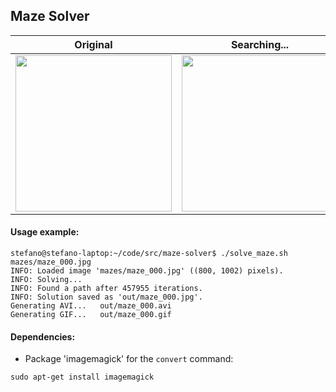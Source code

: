 ## Maze Solver


Original | Searching... | Solved
-------- | ------------ | ------
<img src="https://raw.github.com/scharissis/maze-solver-python/master/mazes/maze_000.jpg" width="250px"> | <img src="https://raw.github.com/scharissis/maze-solver-python/master/out/maze_000.gif" width="250px"> | <img src="https://raw.github.com/scharissis/maze-solver-python/master/out/maze_000.jpg" width="250px">



#### Usage example:

```
stefano@stefano-laptop:~/code/src/maze-solver$ ./solve_maze.sh mazes/maze_000.jpg
INFO: Loaded image 'mazes/maze_000.jpg' ((800, 1002) pixels).
INFO: Solving...
INFO: Found a path after 457955 iterations.
INFO: Solution saved as 'out/maze_000.jpg'.
Generating AVI...	out/maze_000.avi
Generating GIF...	out/maze_000.gif
```



#### Dependencies:
  * Package 'imagemagick' for the `convert` command:
  
  ```
  sudo apt-get install imagemagick
  ```
